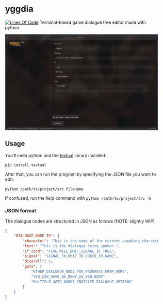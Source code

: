 # yggdia
[![Lines Of Code](https://tokei.rs/b1/github/kofu145/yggdia?category=code)](https://github.com/kofu145/yggdia)
Terminal-based game dialogue tree editor made with python

![](resources/image.png)

## Usage
You'll need python and the [textual](https://textual.textualize.io/) library installed:

```pip install textual```

After that, you can run the program by specifying the JSON file you want to edit:

```python /path/to/project/src filename```

If confused, run the help command with ```python /path/to/project/src -h```

### JSON format
The dialogue nodes are structured in JSON as follows (NOTE: slightly WIP)

```json
{
    "DIALOGUE_NODE_ID": {
        "character": "This is the name of the current speaking character.",
        "text": "This is the dialogue being spoken.",
        "if_cond": "FLAG_WILL_EMIT_SIGNAL_IF_TRUE",
        "signal": "SIGNAL_TO_EMIT_TO_CHECK_IN_GAME",
        "diceroll": 0,
        "goto": [
            "OTHER_DIALOGUE_NODE_YOU_PROGRESS_FROM_HERE",
            "YOU_CAN_HAVE_AS_MANY_AS_YOU_WANT",
            "MULTIPLE_GOTO_NODES_INDICATE_DIALOGUE_OPTIONS"
        ]
    }
}
```

